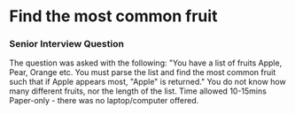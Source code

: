# Find the most common fruit

### Senior Interview Question

The question was asked with the following:
"You have a list of fruits Apple, Pear, Orange etc. You must parse the list and find the most common fruit such that if Apple appears most, "Apple" is returned."
You do not know how many different fruits, nor the length of the list.
Time allowed 10-15mins
Paper-only - there was no laptop/computer offered.


